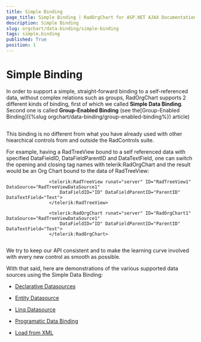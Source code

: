```yaml
---
title: Simple Binding
page_title: Simple Binding | RadOrgChart for ASP.NET AJAX Documentation
description: Simple Binding
slug: orgchart/data-binding/simple-binding
tags: simple,binding
published: True
position: 1
---
```


# Simple Binding



In order to support a simple, straight-forward binding to a self-referenced data, without complex relations such as groups, RadOrgChart supports 2 different kinds of binding, first of which we called **Simple Data Binding**. Second one is called **Group-Enabled Binding** (see the[Group-Enabled Binding]({%slug orgchart/data-binding/group-enabled-binding%}) article)

## 

This binding is no different from what you have already used with other hiearchical controls from and outside	the RadControls suite.

For example, having a RadTreeView bound to a self referenced data with specified DataFieldID, DataFieldParentID and DataTextField, one can switch the opening and closing tag names with telerik:RadOrgChart	and the result would be an Org Chart bound to the data of RadTreeView:

````ASPNET
				<telerik:RadTreeView runat="server" ID="RadTreeView1" DataSource="RadTreeViewDataSource1"
					DataFieldID="ID" DataFieldParentID="ParentID" DataTextField="Text">
				</telerik:RadTreeView>
	
				<telerik:RadOrgChart runat="server" ID="RadOrgChart1" DataSource="RadTreeViewDataSource1"
					DataFieldID="ID" DataFieldParentID="ParentID" DataTextField="Text">
				</telerik:RadOrgChart>
	
````



We try to keep our API consistent and to make the learning curve involved with every new control as smooth as possible.

With that said, here are demonstrations of the various supported data sources using the Simple Data Binding:

* [Declarative Datasources](http://demos.telerik.com/aspnet-ajax/orgchart/examples/populatingwithdata/declarativedatasources/defaultcs.aspx)

* [Entity Datasource](http://demos.telerik.com/aspnet-ajax/orgchart/examples/populatingwithdata/entitydatasource/defaultcs.aspx)

* [Linq Datasource](http://demos.telerik.com/aspnet-ajax/orgchart/examples/populatingwithdata/linqdatasource/defaultcs.aspx)

* [Programatic Data Binding](http://demos.telerik.com/aspnet-ajax/orgchart/examples/populatingwithdata/programaticdatabinding/defaultcs.aspx)

* [Load from XML](http://demos.telerik.com/aspnet-ajax/orgchart/examples/populatingwithdata/xmlfile/defaultcs.aspx)

